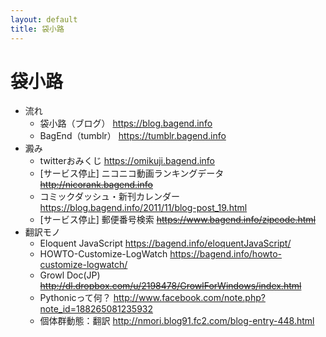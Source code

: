 ```yaml
---
layout: default
title: 袋小路
---
```


# 袋小路

* 流れ
    * 袋小路（ブログ） <https://blog.bagend.info>
    * BagEnd（tumblr） <https://tumblr.bagend.info>
* 澱み
    * twitterおみくじ <https://omikuji.bagend.info>
    * [サービス停止] ニコニコ動画ランキングデータ ~~http://nicorank.bagend.info~~
    * コミックダッシュ・新刊カレンダー  <https://blog.bagend.info/2011/11/blog-post_19.html>
    * [サービス停止] 郵便番号検索 ~~https://www.bagend.info/zipcode.html~~
* 翻訳モノ
    * Eloquent JavaScript  <https://bagend.info/eloquentJavaScript/>
    * HOWTO-Customize-LogWatch <https://bagend.info/howto-customize-logwatch/>
    * Growl Doc(JP) ~~http://dl.dropbox.com/u/2198478/GrowlForWindows/index.html~~
    * Pythonicって何？ <http://www.facebook.com/note.php?note_id=188265081235932>
    * 個体群動態：翻訳 <http://nmori.blog91.fc2.com/blog-entry-448.html>

